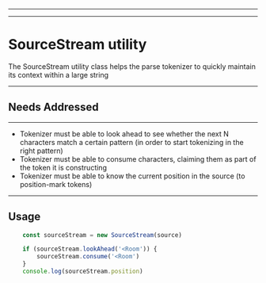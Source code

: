 ----
----

# SourceStream utility

The SourceStream utility class helps the parse tokenizer to quickly maintain its context within a large string

----

## Needs Addressed

----

- Tokenizer must be able to look ahead to see whether the next N characters match a certain pattern
(in order to start tokenizing in the right pattern)
- Tokenizer must be able to consume characters, claiming them as part of the token it is constructing
- Tokenizer must be able to know the current position in the source (to position-mark tokens)

----

## Usage

```ts
    const sourceStream = new SourceStream(source)

    if (sourceStream.lookAhead('<Room')) {
        sourceStream.consume('<Room')
    }
    console.log(sourceStream.position)
```
